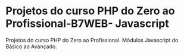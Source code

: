 # Projetos do curso PHP do Zero ao Profissional-B7WEB- Javascript
Projetos do curso PHP do Zero ao Profissional.
Módulos Javascript do Básico ao Avançado.
